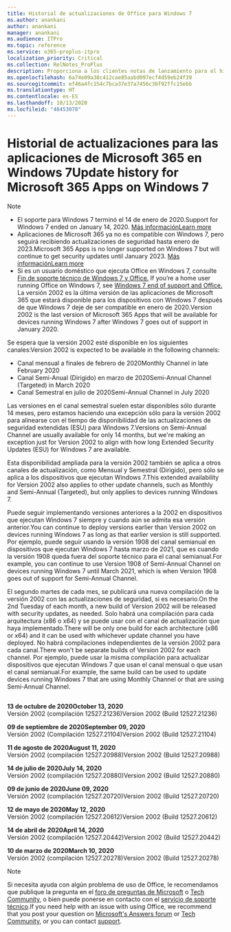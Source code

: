 ```yaml
---
title: Historial de actualizaciones de Office para Windows 7
ms.author: anankani
author: anankani
manager: anankani
ms.audience: ITPro
ms.topic: reference
ms.service: o365-proplus-itpro
localization_priority: Critical
ms.collection: RelNotes_ProPlus
description: Proporciona a los clientes notas de lanzamiento para el historial de actualizaciones de las aplicaciones de Microsoft 365 para Windows 7
ms.openlocfilehash: 6a74e09a38c412cae85aabd097ecf4d59eb24f39
ms.sourcegitcommit: ef46a4fc154c7bca37e37a7456c36f92ffc15ebb
ms.translationtype: HT
ms.contentlocale: es-ES
ms.lasthandoff: 10/13/2020
ms.locfileid: "48453078"
---
```

# <a name="update-history-for-microsoft-365-apps-on-windows-7"></a><span data-ttu-id="05928-103">Historial de actualizaciones para las aplicaciones de Microsoft 365 en Windows 7</span><span class="sxs-lookup"><span data-stu-id="05928-103">Update history for Microsoft 365 Apps on Windows 7</span></span> 

 > [!NOTE]
>
>- <span data-ttu-id="05928-104">El soporte para Windows 7 terminó el 14 de enero de 2020.</span><span class="sxs-lookup"><span data-stu-id="05928-104">Support for Windows 7 ended on January 14, 2020.</span></span> [<span data-ttu-id="05928-105">Más información</span><span class="sxs-lookup"><span data-stu-id="05928-105">Learn more</span></span>](https://www.microsoft.com/microsoft-365/windows/end-of-windows-7-support?rtc=1)
>- <span data-ttu-id="05928-106">Aplicaciones de Microsoft 365 ya no es compatible con Windows 7, pero seguirá recibiendo actualizaciones de seguridad hasta enero de 2023.</span><span class="sxs-lookup"><span data-stu-id="05928-106">Microsoft 365 Apps is no longer supported on Windows 7 but will continue to get security updates until January 2023.</span></span> [<span data-ttu-id="05928-107">Más información</span><span class="sxs-lookup"><span data-stu-id="05928-107">Learn more</span></span>](https://docs.microsoft.com/DeployOffice/windows-7-support)
>- <span data-ttu-id="05928-108">Si es un usuario doméstico que ejecuta Office en Windows 7, consulte [Fin de soporte técnico de Windows 7 y Office.](https://support.office.com/en-us/article/windows-7-end-of-support-and-office-78f20fab-b57b-44d7-8368-06a8493f3cb9?ui=en-US&rs=en-US&ad=US) </span><span class="sxs-lookup"><span data-stu-id="05928-108">If you’re a home user running Office on Windows 7, see [Windows 7 end of support and Office.](https://support.office.com/en-us/article/windows-7-end-of-support-and-office-78f20fab-b57b-44d7-8368-06a8493f3cb9?ui=en-US&rs=en-US&ad=US)</span></span>
<span data-ttu-id="05928-109">La versión 2002 es la última versión de las aplicaciones de Microsoft 365 que estará disponible para los dispositivos con Windows 7 después de que Windows 7 deje de ser compatible en enero de 2020.</span><span class="sxs-lookup"><span data-stu-id="05928-109">Version 2002 is the last version of Microsoft 365 Apps that will be available for devices running Windows 7 after Windows 7 goes out of support in January 2020.</span></span>  

<span data-ttu-id="05928-110">Se espera que la versión 2002 esté disponible en los siguientes canales:</span><span class="sxs-lookup"><span data-stu-id="05928-110">Version 2002 is expected to be available in the following channels:</span></span>
- <span data-ttu-id="05928-111">Canal mensual a finales de febrero de 2020</span><span class="sxs-lookup"><span data-stu-id="05928-111">Monthly Channel in late February 2020</span></span>
- <span data-ttu-id="05928-112">Canal Semi-Anual (Dirigido) en marzo de 2020</span><span class="sxs-lookup"><span data-stu-id="05928-112">Semi-Annual Channel (Targeted) in March 2020</span></span>
- <span data-ttu-id="05928-113">Canal Semestral en julio de 2020</span><span class="sxs-lookup"><span data-stu-id="05928-113">Semi-Annual Channel in July 2020</span></span>

<span data-ttu-id="05928-114">Las versiones en el canal semestral suelen estar disponibles sólo durante 14 meses, pero estamos haciendo una excepción sólo para la versión 2002 para alinearse con el tiempo de disponibilidad de las actualizaciones de seguridad extendidas (ESU) para Windows 7.</span><span class="sxs-lookup"><span data-stu-id="05928-114">Versions on Semi-Annual Channel are usually available for only 14 months, but we're making an exception just for Version 2002 to align with how long Extended Security Updates (ESU) for Windows 7 are available.</span></span>

<span data-ttu-id="05928-115">Esta disponibilidad ampliada para la versión 2002 también se aplica a otros canales de actualización, como Mensual y Semestral (Dirigido), pero sólo se aplica a los dispositivos que ejecutan Windows 7.</span><span class="sxs-lookup"><span data-stu-id="05928-115">This extended availability for Version 2002 also applies to other update channels, such as Monthly and Semi-Annual (Targeted), but only applies to devices running Windows 7.</span></span>

<span data-ttu-id="05928-116">Puede seguir implementando versiones anteriores a la 2002 en dispositivos que ejecutan Windows 7 siempre y cuando aún se admita esa versión anterior.</span><span class="sxs-lookup"><span data-stu-id="05928-116">You can continue to deploy versions earlier than Version 2002 on devices running Windows 7 as long as that earlier version is still supported.</span></span> <span data-ttu-id="05928-117">Por ejemplo, puede seguir usando la versión 1908 del canal semianual en dispositivos que ejecutan Windows 7 hasta marzo de 2021, que es cuando la versión 1908 queda fuera del soporte técnico para el canal semianual.</span><span class="sxs-lookup"><span data-stu-id="05928-117">For example, you can continue to use Version 1908 of Semi-Annual Channel on devices running Windows 7 until March 2021, which is when Version 1908 goes out of support for Semi-Annual Channel.</span></span>

<span data-ttu-id="05928-118">El segundo martes de cada mes, se publicará una nueva compilación de la versión 2002 con las actualizaciones de seguridad, si es necesario.</span><span class="sxs-lookup"><span data-stu-id="05928-118">On the 2nd Tuesday of each month, a new build of Version 2002 will be released with security updates, as needed.</span></span> <span data-ttu-id="05928-119">Solo habrá una compilación para cada arquitectura (x86 o x64) y se puede usar con el canal de actualización que haya implementado.</span><span class="sxs-lookup"><span data-stu-id="05928-119">There will be only one build for each architecture (x86 or x64) and it can be used with whichever update channel you have deployed.</span></span> <span data-ttu-id="05928-120">No habrá compilaciones independientes de la versión 2002 para cada canal.</span><span class="sxs-lookup"><span data-stu-id="05928-120">There won't be separate builds of Version 2002 for each channel.</span></span> <span data-ttu-id="05928-121">Por ejemplo, puede usar la misma compilación para actualizar dispositivos que ejecutan Windows 7 que usan el canal mensual o que usan el canal semianual.</span><span class="sxs-lookup"><span data-stu-id="05928-121">For example, the same build can be used to update devices running Windows 7 that are using Monthly Channel or that are using Semi-Annual Channel.</span></span>

##

[//]: # (NO ELIMINAR)

<span data-ttu-id="05928-123">**13 de octubre de 2020**</span><span class="sxs-lookup"><span data-stu-id="05928-123">**October 13, 2020**</span></span><br/>
<span data-ttu-id="05928-124">Versión 2002 (compilación 12527.21236)</span><span class="sxs-lookup"><span data-stu-id="05928-124">Version 2002 (Build 12527.21236)</span></span><br/>

<span data-ttu-id="05928-125">**09 de septiembre de 2020**</span><span class="sxs-lookup"><span data-stu-id="05928-125">**September 09, 2020**</span></span><br/>
<span data-ttu-id="05928-126">Versión 2002 (Compilación 12527.21104)</span><span class="sxs-lookup"><span data-stu-id="05928-126">Version 2002 (Build 12527.21104)</span></span><br/>

<span data-ttu-id="05928-127">**11 de agosto de 2020**</span><span class="sxs-lookup"><span data-stu-id="05928-127">**August 11, 2020**</span></span><br/>
<span data-ttu-id="05928-128">Versión 2002 (compilación 12527.20988)</span><span class="sxs-lookup"><span data-stu-id="05928-128">Version 2002 (Build 12527.20988)</span></span><br/>

<span data-ttu-id="05928-129">**14 de julio de 2020**</span><span class="sxs-lookup"><span data-stu-id="05928-129">**July 14, 2020**</span></span><br/>
<span data-ttu-id="05928-130">Versión 2002 (compilación 12527.20880)</span><span class="sxs-lookup"><span data-stu-id="05928-130">Version 2002 (Build 12527.20880)</span></span><br/>

<span data-ttu-id="05928-131">**09 de junio de 2020**</span><span class="sxs-lookup"><span data-stu-id="05928-131">**June 09, 2020**</span></span><br/>
<span data-ttu-id="05928-132">Versión 2002 (compilación 12527.20720)</span><span class="sxs-lookup"><span data-stu-id="05928-132">Version 2002 (Build 12527.20720)</span></span><br/>

<span data-ttu-id="05928-133">**12 de mayo de 2020**</span><span class="sxs-lookup"><span data-stu-id="05928-133">**May 12, 2020**</span></span><br/>
<span data-ttu-id="05928-134">Versión 2002 (compilación 12527.20612)</span><span class="sxs-lookup"><span data-stu-id="05928-134">Version 2002 (Build 12527.20612)</span></span><br/>

<span data-ttu-id="05928-135">**14 de abril de 2020**</span><span class="sxs-lookup"><span data-stu-id="05928-135">**April 14, 2020**</span></span><br/>
<span data-ttu-id="05928-136">Versión 2002 (compilación 12527.20442)</span><span class="sxs-lookup"><span data-stu-id="05928-136">Version 2002 (Build 12527.20442)</span></span><br/>

<span data-ttu-id="05928-137">**10 de marzo de 2020**</span><span class="sxs-lookup"><span data-stu-id="05928-137">**March 10, 2020**</span></span><br/>
<span data-ttu-id="05928-138">Versión 2002 (compilación 12527.20278)</span><span class="sxs-lookup"><span data-stu-id="05928-138">Version 2002 (Build 12527.20278)</span></span><br/>




> [!NOTE]
> <span data-ttu-id="05928-139">Si necesita ayuda con algún problema de uso de Office, le recomendamos que publique la pregunta en el [foro de preguntas de Microsoft](https://answers.microsoft.com/) o [Tech Community](https://techcommunity.microsoft.com/), o bien puede ponerse en contacto con el [servicio de soporte técnico](https://support.microsoft.com/contactus).</span><span class="sxs-lookup"><span data-stu-id="05928-139">If you need help with an issue with using Office, we recommend that you post your question on [Microsoft's Answers forum](https://answers.microsoft.com/) or [Tech Community](https://techcommunity.microsoft.com/), or you can contact [support](https://support.microsoft.com/contactus).</span></span>
